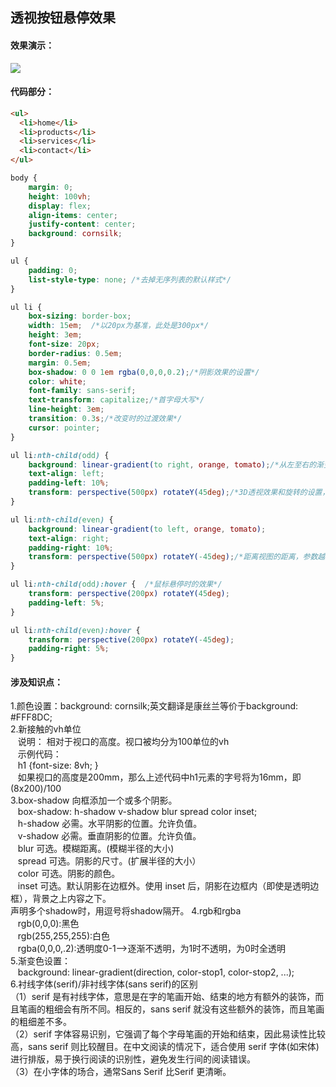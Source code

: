 ## 透视按钮悬停效果
#### 效果演示：
![](https://github.com/SUNNERCMS/CSS-CSS3-Animation-effects/blob/master/animation-gif/1.%E9%80%8F%E8%A7%86%E6%8C%89%E9%92%AE%E6%82%AC%E5%81%9C%E6%95%88%E6%9E%9C.gif)  
#### 代码部分：  
```html
<ul>
  <li>home</li>
  <li>products</li>
  <li>services</li>
  <li>contact</li>
</ul>
```
```css
body {
    margin: 0;
    height: 100vh;
    display: flex;
    align-items: center;
    justify-content: center;
    background: cornsilk; 
}

ul {
    padding: 0;
    list-style-type: none; /*去掉无序列表的默认样式*/
}

ul li {
    box-sizing: border-box;
    width: 15em;  /*以20px为基准，此处是300px*/
    height: 3em;  
    font-size: 20px;
    border-radius: 0.5em;
    margin: 0.5em;
    box-shadow: 0 0 1em rgba(0,0,0,0.2);/*阴影效果的设置*/
    color: white;
    font-family: sans-serif;
    text-transform: capitalize;/*首字母大写*/
    line-height: 3em;
    transition: 0.3s;/*改变时的过渡效果*/
    cursor: pointer;
}

ul li:nth-child(odd) {
    background: linear-gradient(to right, orange, tomato);/*从左至右的渐变色效果*/
    text-align: left;
    padding-left: 10%;
    transform: perspective(500px) rotateY(45deg);/*3D透视效果和旋转的设置，图形沿着Y轴逆时针旋转45°*/
}

ul li:nth-child(even) {
    background: linear-gradient(to left, orange, tomato);
    text-align: right;
    padding-right: 10%;
    transform: perspective(500px) rotateY(-45deg);/*距离视图的距离，参数越大说明距离视图越远，看着就越小*/
}

ul li:nth-child(odd):hover {  /*鼠标悬停时的效果*/
    transform: perspective(200px) rotateY(45deg);
    padding-left: 5%;
}

ul li:nth-child(even):hover {
    transform: perspective(200px) rotateY(-45deg);
    padding-right: 5%;
}

```
#### 涉及知识点：  
1.颜色设置：background: cornsilk;英文翻译是康丝兰等价于background: #FFF8DC;  
2.新接触的vh单位  
&nbsp;&nbsp; 说明：  相对于视口的高度。视口被均分为100单位的vh  
&nbsp;&nbsp; 示例代码：  
&nbsp;&nbsp; h1 {font-size: 8vh; }  
&nbsp;&nbsp; 如果视口的高度是200mm，那么上述代码中h1元素的字号将为16mm，即(8x200)/100   
3.box-shadow 向框添加一个或多个阴影。  
&nbsp;&nbsp; box-shadow: h-shadow v-shadow blur spread color inset;   
&nbsp;&nbsp; h-shadow	必需。水平阴影的位置。允许负值。  
&nbsp;&nbsp; v-shadow	必需。垂直阴影的位置。允许负值。  
&nbsp;&nbsp; blur	可选。模糊距离。(模糊半径的大小)   
&nbsp;&nbsp; spread	可选。阴影的尺寸。(扩展半径的大小）  
&nbsp;&nbsp; color	可选。阴影的颜色。  
&nbsp;&nbsp; inset	可选。默认阴影在边框外。使用 inset 后，阴影在边框内（即使是透明边框），背景之上内容之下。  
声明多个shadow时，用逗号将shadow隔开。
4.rgb和rgba  
&nbsp;&nbsp; rgb(0,0,0):黑色  
&nbsp;&nbsp; rgb(255,255,255):白色  
&nbsp;&nbsp; rgba(0,0,0,.2):透明度0-1-->逐渐不透明，为1时不透明，为0时全透明  
5.渐变色设置：  
&nbsp;&nbsp; background: linear-gradient(direction, color-stop1, color-stop2, ...);   
6.衬线字体(serif)/非衬线字体(sans serif)的区别  
（1）serif 是有衬线字体，意思是在字的笔画开始、结束的地方有额外的装饰，而且笔画的粗细会有所不同。相反的，sans serif 就没有这些额外的装饰，而且笔画的粗细差不多。  
（2）serif 字体容易识别，它强调了每个字母笔画的开始和结束，因此易读性比较高，sans serif 则比较醒目。在中文阅读的情况下，适合使用 serif 字体(如宋体)进行排版，易于换行阅读的识别性，避免发生行间的阅读错误。  
（3）在小字体的场合，通常Sans Serif 比Serif 更清晰。
